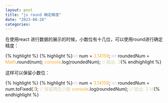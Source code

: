 ```yaml
---
layout: post
title: "js round 确定精度"
date: "2023-08-28"
categories: 
---
```

<p>在使用react 进行数据的展示的时候，小数位有十几位，可以使用round进行确定精度：</p>

{% highlight %}
{% highlight %}<span style="color:#dcc6e0">let</span> num = <span style="color:#f5ab35">3.14159</span>;
<span style="color:#dcc6e0">let</span> roundedNum = <span style="color:#f5ab35">Math</span>.round(num);
<span style="color:#f5ab35">console</span>.log(roundedNum);  <span style="color:#d4d0ab">// 输出: 3</span>{% endhighlight %}

<p>这样可以保留小数位：</p>

{% highlight %}
{% highlight %}<span style="color:#dcc6e0">let</span> num = <span style="color:#f5ab35">3.14159</span>;
<span style="color:#dcc6e0">let</span> roundedNum = num.toFixed(<span style="color:#f5ab35">2</span>);  <span style="color:#d4d0ab">// 保留两位小数</span>
<span style="color:#f5ab35">console</span>.log(roundedNum);  <span style="color:#d4d0ab">// 输出: 3.14</span>{% endhighlight %}

